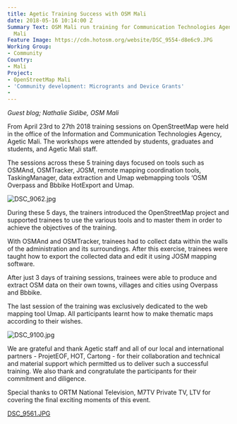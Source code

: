 ```yaml
---
title: Agetic Training Success with OSM Mali
date: 2018-05-16 10:14:00 Z
Summary Text: OSM Mali run training for Communication Technologies Agency, Agetic
  Mali
Feature Image: https://cdn.hotosm.org/website/DSC_9554-d8e6c9.JPG
Working Group:
- Community
Country:
- Mali
Project:
- OpenStreetMap Mali
- 'Community development: Microgrants and Device Grants'
- 
---
```


*Guest blog; Nathalie Sidibe, OSM Mali* 

From April 23rd to 27th 2018 training sessions on OpenStreetMap were held in the office of the Information and Communication Technologies Agency, Agetic Mali. The workshops were attended by students, graduates and students, and  Agetic Mali staff.

The sessions across these 5 training days focused on tools such as  OSMAnd, OSMTracker, JOSM, remote mapping coordination tools, TaskingManager, data extraction and Umap webmapping tools ‘OSM Overpass and Bbbike HotExport and Umap.

![DSC_9062.jpg](https://cdn.hotosm.org/website/DSC_9062.jpg)

During these 5 days, the trainers introduced the OpenStreetMap project and supported trainees to use the various tools and to master them in order to achieve the objectives of the training.

With OSMAnd and OSMTracker, trainees had to collect data within the walls of the administration and its surroundings. After this exercise, trainees were taught how to export the collected data and edit it using JOSM mapping software.

After just 3 days of training sessions, trainees were able to produce and extract OSM data on their own towns, villages and cities using Overpass and Bbbike.

The last session of the training was exclusively  dedicated to the web mapping tool Umap. All participants learnt how to make thematic maps according to their wishes.

![DSC_9100.jpg](https://cdn.hotosm.org/website/DSC_9100.jpg)

We are grateful and thank Agetic staff and all of our local and international partners - ProjetEOF, HOT, Cartong - for their collaboration and technical and material support which permitted us to deliver such a successful training. We also thank and congratulate the participants for their commitment and diligence.

Special thanks to ORTM National Television, M7TV Private TV, LTV for covering the final exciting moments of this event.

[DSC_9561.JPG](https://cdn.hotosm.org/website/DSC_9561.JPG)